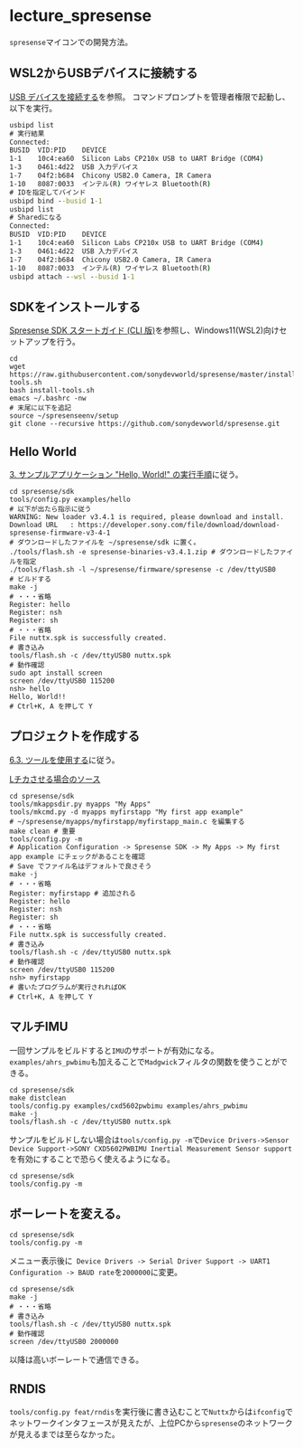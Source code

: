 # lecture_spresense

`spresense`マイコンでの開発方法。

## WSL2からUSBデバイスに接続する

[USB デバイスを接続する](https://learn.microsoft.com/ja-jp/windows/wsl/connect-usb)を参照。
コマンドプロンプトを管理者権限で起動し、以下を実行。

```bat
usbipd list
# 実行結果
Connected:
BUSID  VID:PID    DEVICE                                                        STATE
1-1    10c4:ea60  Silicon Labs CP210x USB to UART Bridge (COM4)                 Not shared 
1-3    0461:4d22  USB 入力デバイス                                              Not shared
1-7    04f2:b684  Chicony USB2.0 Camera, IR Camera                              Not shared
1-10   8087:0033  インテル(R) ワイヤレス Bluetooth(R)                           Not shared
# IDを指定してバインド
usbipd bind --busid 1-1
usbipd list
# Sharedになる
Connected:
BUSID  VID:PID    DEVICE                                                        STATE
1-1    10c4:ea60  Silicon Labs CP210x USB to UART Bridge (COM4)                 Shared
1-3    0461:4d22  USB 入力デバイス                                              Not shared
1-7    04f2:b684  Chicony USB2.0 Camera, IR Camera                              Not shared
1-10   8087:0033  インテル(R) ワイヤレス Bluetooth(R)                           Not shared
usbipd attach --wsl --busid 1-1
```

## SDKをインストールする

[Spresense SDK スタートガイド (CLI 版)](https://developer.sony.com/spresense/development-guides/sdk_set_up_ja)を参照し、Windows11(WSL2)向けセットアップを行う。

```shell
cd
wget https://raw.githubusercontent.com/sonydevworld/spresense/master/install-tools.sh
bash install-tools.sh
emacs ~/.bashrc -nw
# 末尾に以下を追記
source ~/spresenseenv/setup
git clone --recursive https://github.com/sonydevworld/spresense.git
```

## Hello World

[3. サンプルアプリケーション "Hello, World!" の実行手順](https://developer.sony.com/spresense/development-guides/sdk_set_up_ja#_%E3%82%B5%E3%83%B3%E3%83%97%E3%83%AB%E3%82%A2%E3%83%97%E3%83%AA%E3%82%B1%E3%83%BC%E3%82%B7%E3%83%A7%E3%83%B3_hello_world_%E3%81%AE%E5%AE%9F%E8%A1%8C%E6%89%8B%E9%A0%86)に従う。

```shell
cd spresense/sdk
tools/config.py examples/hello
# 以下が出たら指示に従う
WARNING: New loader v3.4.1 is required, please download and install.
Download URL   : https://developer.sony.com/file/download/download-spresense-firmware-v3-4-1
# ダウンロードしたファイルを ~/spresense/sdk に置く。
./tools/flash.sh -e spresense-binaries-v3.4.1.zip # ダウンロードしたファイルを指定
./tools/flash.sh -l ~/spresense/firmware/spresense -c /dev/ttyUSB0
# ビルドする
make -j
# ・・・省略
Register: hello
Register: nsh
Register: sh
# ・・・省略
File nuttx.spk is successfully created.
# 書き込み
tools/flash.sh -c /dev/ttyUSB0 nuttx.spk
# 動作確認
sudo apt install screen
screen /dev/ttyUSB0 115200
nsh> hello
Hello, World!!
# Ctrl+K, A を押して Y
```

## プロジェクトを作成する

[6.3. ツールを使用する](https://developer.sony.com/spresense/development-guides/sdk_set_up_ja#_%E3%83%84%E3%83%BC%E3%83%AB%E3%82%92%E4%BD%BF%E7%94%A8%E3%81%99%E3%82%8B)に従う。

[Lチカさせる場合のソース](./myfirstapp_main.c)

```shell
cd spresense/sdk
tools/mkappsdir.py myapps "My Apps"
tools/mkcmd.py -d myapps myfirstapp "My first app example"
# ~/spresense/myapps/myfirstapp/myfirstapp_main.c を編集する
make clean # 重要
tools/config.py -m
# Application Configuration -> Spresense SDK -> My Apps -> My first app example にチェックがあることを確認
# Save でファイル名はデフォルトで良さそう
make -j
# ・・・省略
Register: myfirstapp # 追加される
Register: hello
Register: nsh
Register: sh
# ・・・省略
File nuttx.spk is successfully created.
# 書き込み
tools/flash.sh -c /dev/ttyUSB0 nuttx.spk
# 動作確認
screen /dev/ttyUSB0 115200
nsh> myfirstapp
# 書いたプログラムが実行されればOK
# Ctrl+K, A を押して Y
```

## マルチIMU

一回サンプルをビルドすると`IMU`のサポートが有効になる。
`examples/ahrs_pwbimu`も加えることで`Madgwick`フィルタの関数を使うことができる。

```shell
cd spresense/sdk
make distclean 
tools/config.py examples/cxd5602pwbimu examples/ahrs_pwbimu
make -j
tools/flash.sh -c /dev/ttyUSB0 nuttx.spk
```

サンプルをビルドしない場合は`tools/config.py -m`で`Device Drivers->Sensor Device Support->SONY CXD5602PWBIMU Inertial Measurement Sensor support`を有効にすることで恐らく使えるようになる。

```shell
cd spresense/sdk
tools/config.py -m
```

## ボーレートを変える。

```shell
cd spresense/sdk
tools/config.py -m
```

メニュー表示後に` Device Drivers -> Serial Driver Support -> UART1 Configuration -> BAUD rate`を`2000000`に変更。

```shell
cd spresense/sdk
make -j
# ・・・省略
# 書き込み
tools/flash.sh -c /dev/ttyUSB0 nuttx.spk
# 動作確認
screen /dev/ttyUSB0 2000000
```

以降は高いボーレートで通信できる。

## RNDIS

`tools/config.py feat/rndis`を実行後に書き込むことで`Nuttx`からは`ifconfig`でネットワークインタフェースが見えたが、上位PCから`spresense`のネットワークが見えるまでは至らなかった。
